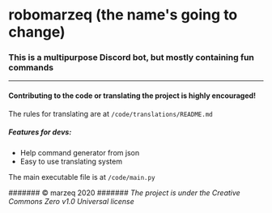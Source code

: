 # robomarzeq (the name's going to change)

### This is a multipurpose Discord bot, but mostly containing fun commands

---

#### Contributing to the code or translating the project is highly encouraged!

The rules for translating are at `/code/translations/README.md`


##### Features for devs:
* Help command generator from json
* Easy to use translating system


The main executable file is at `/code/main.py`

####### © marzeq 2020
####### *The project is under the Creative Commons Zero v1.0 Universal license*
